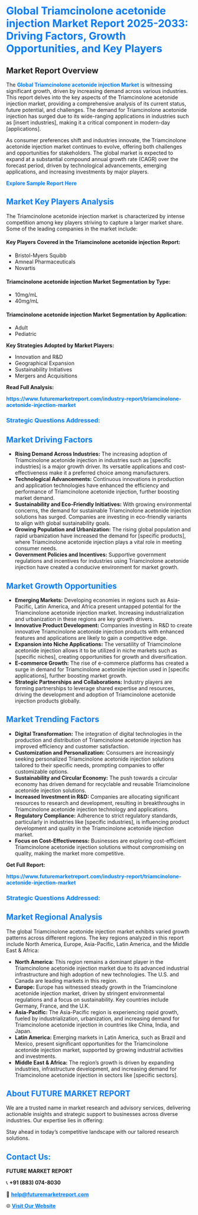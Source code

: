 <h1 style="color: #007BFF;">Global Triamcinolone acetonide injection Market Report 2025-2033: Driving Factors, Growth Opportunities, and Key Players</h1>

<section id="overview">
<h2>Market Report Overview</h2>
<p>The <a href="https://www.futuremarketreport.com/industry-report/triamcinolone-acetonide-injection-market" style="color: #007BFF; text-decoration: none;"><strong>Global Triamcinolone acetonide injection Market</strong></a> is witnessing significant growth, driven by increasing demand across various industries. This report delves into the key aspects of the Triamcinolone acetonide injection market, providing a comprehensive analysis of its current status, future potential, and challenges. The demand for Triamcinolone acetonide injection has surged due to its wide-ranging applications in industries such as [insert industries], making it a critical component in modern-day [applications].</p>
<p>As consumer preferences shift and industries innovate, the Triamcinolone acetonide injection market continues to evolve, offering both challenges and opportunities for stakeholders. The global market is expected to expand at a substantial compound annual growth rate (CAGR) over the forecast period, driven by technological advancements, emerging applications, and increasing investments by major players.</p>
</section>

<section id="overview">
<p><a href="https://www.futuremarketreport.com/request-sample/reportId=92535" style="color: #007BFF; text-decoration: none;"><strong>Explore Sample Report Here</strong></a></p>
</section>

<section id="key-players">
<h2 style="color: #007BFF;">Market Key Players Analysis</h2>
<p>The Triamcinolone acetonide injection market is characterized by intense competition among key players striving to capture a larger market share. Some of the leading companies in the market include:</p>
<h4>Key Players Covered in the Triamcinolone acetonide injection Report:</h4>
<ul><li>Bristol-Myers Squibb</li><li>Amneal Pharmaceuticals</li><li>Novartis</li></ul>
<h4>Triamcinolone acetonide injection Market Segmentation by Type:</h4>
<ul><li>10mg/mL</li><li>40mg/mL</li></ul>

<h4>Triamcinolone acetonide injection Market Segmentation by Application:</h4>
<ul><li>Adult</li><li>Pediatric</li></ul>
<p><strong>Key Strategies Adopted by Market Players:</strong></p>
<ul>
<li>Innovation and R&D</li>
<li>Geographical Expansion</li>
<li>Sustainability Initiatives</li>
<li>Mergers and Acquisitions</li>
</ul>
</section>

<section>
<p><strong>Read Full Analysis: </strong></p><a href="https://www.futuremarketreport.com/industry-report/triamcinolone-acetonide-injection-market" style="color: #007BFF; text-decoration: none;"><strong>https://www.futuremarketreport.com/industry-report/triamcinolone-acetonide-injection-market</strong></a>
<h3 style="color: #007BFF;">Strategic Questions Addressed:</h3>
</section>

<section id="driving-factors">
<h2 style="color: #007BFF;">Market Driving Factors</h2>
<ul>
<li><strong>Rising Demand Across Industries:</strong> The increasing adoption of Triamcinolone acetonide injection in industries such as [specific industries] is a major growth driver. Its versatile applications and cost-effectiveness make it a preferred choice among manufacturers.</li>
<li><strong>Technological Advancements:</strong> Continuous innovations in production and application technologies have enhanced the efficiency and performance of Triamcinolone acetonide injection, further boosting market demand.</li>
<li><strong>Sustainability and Eco-Friendly Initiatives:</strong> With growing environmental concerns, the demand for sustainable Triamcinolone acetonide injection solutions has surged. Companies are investing in eco-friendly variants to align with global sustainability goals.</li>
<li><strong>Growing Population and Urbanization:</strong> The rising global population and rapid urbanization have increased the demand for [specific products], where Triamcinolone acetonide injection plays a vital role in meeting consumer needs.</li>
<li><strong>Government Policies and Incentives:</strong> Supportive government regulations and incentives for industries using Triamcinolone acetonide injection have created a conducive environment for market growth.</li>
</ul>
</section>

<section id="growth-opportunities">
<h2 style="color: #007BFF;">Market Growth Opportunities</h2>
<ul>
<li><strong>Emerging Markets:</strong> Developing economies in regions such as Asia-Pacific, Latin America, and Africa present untapped potential for the Triamcinolone acetonide injection market. Increasing industrialization and urbanization in these regions are key growth drivers.</li>
<li><strong>Innovative Product Development:</strong> Companies investing in R&D to create innovative Triamcinolone acetonide injection products with enhanced features and applications are likely to gain a competitive edge.</li>
<li><strong>Expansion into Niche Applications:</strong> The versatility of Triamcinolone acetonide injection allows it to be utilized in niche markets such as [specific niches], creating opportunities for growth and diversification.</li>
<li><strong>E-commerce Growth:</strong> The rise of e-commerce platforms has created a surge in demand for Triamcinolone acetonide injection used in [specific applications], further boosting market growth.</li>
<li><strong>Strategic Partnerships and Collaborations:</strong> Industry players are forming partnerships to leverage shared expertise and resources, driving the development and adoption of Triamcinolone acetonide injection products globally.</li>
</ul>
</section>

<section id="trending-factors">
<h2 style="color: #007BFF;">Market Trending Factors</h2>
<ul>
<li><strong>Digital Transformation:</strong> The integration of digital technologies in the production and distribution of Triamcinolone acetonide injection has improved efficiency and customer satisfaction.</li>
<li><strong>Customization and Personalization:</strong> Consumers are increasingly seeking personalized Triamcinolone acetonide injection solutions tailored to their specific needs, prompting companies to offer customizable options.</li>
<li><strong>Sustainability and Circular Economy:</strong> The push towards a circular economy has driven demand for recyclable and reusable Triamcinolone acetonide injection solutions.</li>
<li><strong>Increased Investment in R&D:</strong> Companies are allocating significant resources to research and development, resulting in breakthroughs in Triamcinolone acetonide injection technology and applications.</li>
<li><strong>Regulatory Compliance:</strong> Adherence to strict regulatory standards, particularly in industries like [specific industries], is influencing product development and quality in the Triamcinolone acetonide injection market.</li>
<li><strong>Focus on Cost-Effectiveness:</strong> Businesses are exploring cost-efficient Triamcinolone acetonide injection solutions without compromising on quality, making the market more competitive.</li>
</ul>
</section>

<section>
<p><strong>Get Full Report: </strong></p><a href="https://www.futuremarketreport.com/industry-report/triamcinolone-acetonide-injection-market" style="color: #007BFF; text-decoration: none;"><strong>https://www.futuremarketreport.com/industry-report/triamcinolone-acetonide-injection-market</strong></a>
<h3 style="color: #007BFF;">Strategic Questions Addressed:</h3>
</section>


<section id="regional-analysis">
<h2 style="color: #007BFF;">Market Regional Analysis</h2>
<p>The global Triamcinolone acetonide injection market exhibits varied growth patterns across different regions. The key regions analyzed in this report include North America, Europe, Asia-Pacific, Latin America, and the Middle East & Africa:</p>
<ul>
<li><strong>North America:</strong> This region remains a dominant player in the Triamcinolone acetonide injection market due to its advanced industrial infrastructure and high adoption of new technologies. The U.S. and Canada are leading markets in this region.</li>
<li><strong>Europe:</strong> Europe has witnessed steady growth in the Triamcinolone acetonide injection market, driven by stringent environmental regulations and a focus on sustainability. Key countries include Germany, France, and the U.K.</li>
<li><strong>Asia-Pacific:</strong> The Asia-Pacific region is experiencing rapid growth, fueled by industrialization, urbanization, and increasing demand for Triamcinolone acetonide injection in countries like China, India, and Japan.</li>
<li><strong>Latin America:</strong> Emerging markets in Latin America, such as Brazil and Mexico, present significant opportunities for the Triamcinolone acetonide injection market, supported by growing industrial activities and investments.</li>
<li><strong>Middle East & Africa:</strong> The region’s growth is driven by expanding industries, infrastructure development, and increasing demand for Triamcinolone acetonide injection in sectors like [specific sectors].</li>
</ul>
</section>

<footer>
<h2 style="color: #007BFF;">About FUTURE MARKET REPORT</h2>
<p>We are a trusted name in market research and advisory services, delivering actionable insights and strategic support to businesses across diverse industries. Our expertise lies in offering:</p>

<p>Stay ahead in today’s competitive landscape with our tailored research solutions.</p>

<h2 style="color: #007BFF;">Contact Us:</h2>
<p><strong>FUTURE MARKET REPORT</strong></p>
<p>📞 <strong>+91 (883) 074-8030</strong></p>
<p>📧 <strong><a href="mailto:help@futuremarketreport.com" style="color: #007BFF;">help@futuremarketreport.com</a></strong></p>
<p>🌐 <strong><a href="https://www.futuremarketreport.com/" style="color: #007BFF;">Visit Our Website</a></strong></p>
</footer>